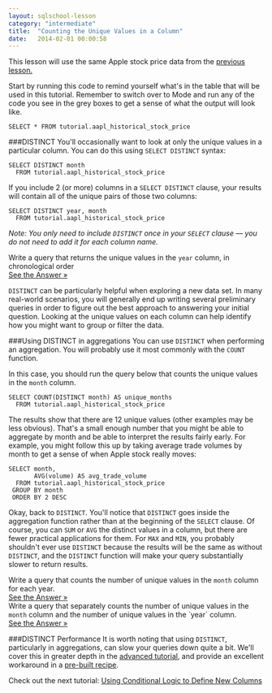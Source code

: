 ```yaml
---
layout: sqlschool-lesson
category: "intermediate"
title:  "Counting the Unique Values in a Column"
date:   2014-02-01 00:00:58
---
```


This lesson will use the same Apple stock price data from the [previous lesson.](/intermediate/aggregation-functions.html)

Start by running this code to remind yourself what's in the table that will be used in this tutorial. Remember to switch over to Mode and run any of the code you see in the grey boxes to get a sense of what the output will look like.

    SELECT * FROM tutorial.aapl_historical_stock_price

###DISTINCT
You'll occasionally want to look at only the unique values in a particular column. You can do this using `SELECT DISTINCT` syntax:

    SELECT DISTINCT month
      FROM tutorial.aapl_historical_stock_price

If you include 2 (or more) columns in a `SELECT DISTINCT` clause, your results will contain all of the unique pairs of those two columns:

    SELECT DISTINCT year, month
      FROM tutorial.aapl_historical_stock_price

*Note: You only need to include `DISTINCT` once in your `SELECT` clause &mdash; you do not need to add it for each column name.*

<div class="practice-prob">
  Write a query that returns the unique values in the <code>year</code> column, in chronological order
</div>
<div class="practice-prob-answer">
  <a href="https://modeanalytics.com/tutorial/reports/2dde870b5811" target="_blank">See the Answer &raquo;</a>
</div>

`DISTINCT` can be particularly helpful when exploring a new data set. In many real-world scenarios, you will generally end up writing several preliminary queries in order to figure out the best approach to answering your initial question. Looking at the unique values on each column can help identify how you might want to group or filter the data.

###Using  DISTINCT in aggregations
You can use `DISTINCT` when performing an aggregation. You will probably use it most commonly with the `COUNT` function.

In this case, you should run the query below that counts the unique values in the `month` column.

    SELECT COUNT(DISTINCT month) AS unique_months
      FROM tutorial.aapl_historical_stock_price

The results show that there are 12 unique values (other examples may be less obvious). That's a small enough number that you might be able to aggregate by month and be able to interpret the results fairly early. For example, you might follow this up by taking average trade volumes by month to get a sense of when Apple stock really moves:

    SELECT month,
           AVG(volume) AS avg_trade_volume
      FROM tutorial.aapl_historical_stock_price
     GROUP BY month
     ORDER BY 2 DESC

Okay, back to `DISTINCT`. You'll notice that `DISTINCT` goes inside the aggregation function rather than at the beginning of the `SELECT` clause. Of course, you can `SUM` or `AVG` the distinct values in a column, but there are fewer practical applications for them. For `MAX` and `MIN`, you probably shouldn't ever use `DISTINCT` because the results will be the same as without `DISTINCT`, and the `DISTINCT` function will make your query substantially slower to return results.

<div class="practice-prob">
  Write a query that counts the number of unique values in the <code>month</code> column for each year.
</div>
<div class="practice-prob-answer">
  <a href="https://modeanalytics.com/tutorial/reports/ad26c0db22c5" target="_blank">See the Answer &raquo;</a>
</div>

<div class="practice-prob">
  Write a query that separately counts the number of unique values in the <code>month</code> column and the number of unique values in the `year` column.
</div>
<div class="practice-prob-answer">
  <a href="https://modeanalytics.com/tutorial/reports/bb4e07760340" target="_blank">See the Answer &raquo;</a>
</div>

###DISTINCT Performance
It is worth noting that using `DISTINCT`, particularly in aggregations, can slow your queries down quite a bit. We'll cover this in greater depth in the [advanced tutorial](/advanced/faster-queries.html), and provide an excellent workaround in a [pre-built recipe](/solutions-to-common-problems/fast-count-distinct.html).

Check out the next tutorial: [Using Conditional Logic to Define New Columns](/intermediate/case.html)